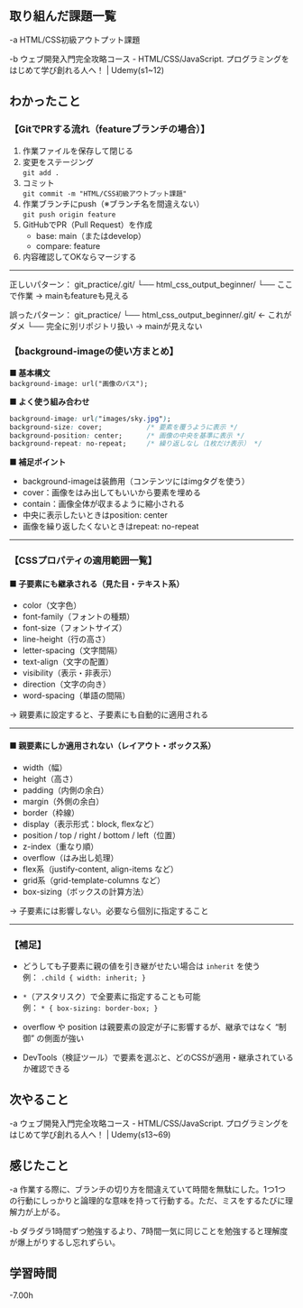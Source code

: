 ## 取り組んだ課題一覧  
-a  HTML/CSS初級アウトプット課題

-b  ウェブ開発入門完全攻略コース - HTML/CSS/JavaScript. プログラミングをはじめて学び創れる人へ！ | Udemy(s1~12)

## わかったこと

### 【GitでPRする流れ（featureブランチの場合）】

1. 作業ファイルを保存して閉じる  
2. 変更をステージング  
   `git add .`  
3. コミット  
   `git commit -m "HTML/CSS初級アウトプット課題"`  
4. 作業ブランチにpush（※ブランチ名を間違えない）  
   `git push origin feature`  
5. GitHubでPR（Pull Request）を作成  
   - base: main（またはdevelop）  
   - compare: feature  
6. 内容確認してOKならマージする

---

正しいパターン：
git_practice/.git/
└── html_css_output_beginner/
     └── ここで作業 → mainもfeatureも見える

誤ったパターン：
git_practice/
└── html_css_output_beginner/.git/ ← これがダメ
     └── 完全に別リポジトリ扱い → mainが見えない


### 【background-imageの使い方まとめ】

**■ 基本構文**  
`background-image: url("画像のパス");`

**■ よく使う組み合わせ**  
```css
background-image: url("images/sky.jpg");
background-size: cover;           /* 要素を覆うように表示 */
background-position: center;      /* 画像の中央を基準に表示 */
background-repeat: no-repeat;     /* 繰り返しなし（1枚だけ表示） */
```

**■ 補足ポイント**  
- background-imageは装飾用（コンテンツにはimgタグを使う）  
- cover：画像をはみ出してもいいから要素を埋める  
- contain：画像全体が収まるように縮小される  
- 中央に表示したいときはposition: center  
- 画像を繰り返したくないときはrepeat: no-repeat  

---

### 【CSSプロパティの適用範囲一覧】

#### ■ 子要素にも継承される（見た目・テキスト系）

- color（文字色）  
- font-family（フォントの種類）  
- font-size（フォントサイズ）  
- line-height（行の高さ）  
- letter-spacing（文字間隔）  
- text-align（文字の配置）  
- visibility（表示・非表示）  
- direction（文字の向き）  
- word-spacing（単語の間隔）  

→ 親要素に設定すると、子要素にも自動的に適用される  

---

#### ■ 親要素にしか適用されない（レイアウト・ボックス系）

- width（幅）  
- height（高さ）  
- padding（内側の余白）  
- margin（外側の余白）  
- border（枠線）  
- display（表示形式：block, flexなど）  
- position / top / right / bottom / left（位置）  
- z-index（重なり順）  
- overflow（はみ出し処理）  
- flex系（justify-content, align-items など）  
- grid系（grid-template-columns など）  
- box-sizing（ボックスの計算方法）  

→ 子要素には影響しない。必要なら個別に指定すること  

---

### 【補足】

- どうしても子要素に親の値を引き継がせたい場合は `inherit` を使う  
  例： `.child { width: inherit; }`

- `*`（アスタリスク）で全要素に指定することも可能  
  例： `* { box-sizing: border-box; }`

- overflow や position は親要素の設定が子に影響するが、継承ではなく “制御” の側面が強い  

- DevTools（検証ツール）で要素を選ぶと、どのCSSが適用・継承されているか確認できる  


## 次やること
-a  ウェブ開発入門完全攻略コース - HTML/CSS/JavaScript. プログラミングをはじめて学び創れる人へ！ | Udemy(s13~69)

## 感じたこと
-a  作業する際に、ブランチの切り方を間違えていて時間を無駄にした。1つ1つの行動にしっかりと論理的な意味を持って行動する。ただ、ミスをするたびに理解力が上がる。

-b  ダラダラ1時間ずつ勉強するより、7時間一気に同じことを勉強すると理解度が爆上がりするし忘れずらい。

## 学習時間
-7.00h
